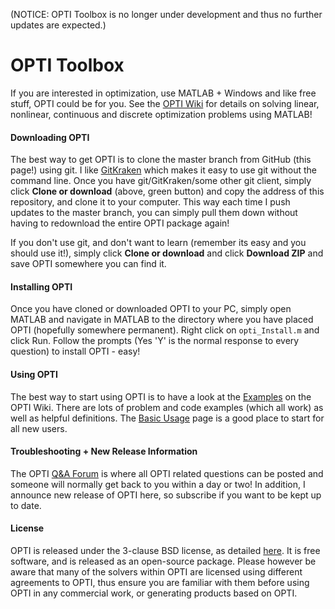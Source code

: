 (NOTICE: OPTI Toolbox is no longer under development and thus no further updates are expected.)

# OPTI Toolbox
If you are interested in optimization, use MATLAB + Windows and like free stuff, OPTI could be for you. See the [OPTI Wiki](https://inverseproblem.co.nz/OPTI/) for details on solving linear, nonlinear, continuous and discrete optimization problems using MATLAB!

#### Downloading OPTI
The best way to get OPTI is to clone the master branch from GitHub (this page!) using git. I like [GitKraken](https://www.gitkraken.com/) which makes it easy to use git without the command line. Once you have git/GitKraken/some other git client, simply click **Clone or download** (above, green button) and copy the address of this repository, and clone it to your computer. This way each time I push updates to the master branch, you can simply pull them down without having to redownload the entire OPTI package again! 

If you don't use git, and don't want to learn (remember its easy and you should use it!), simply click **Clone or download** and click **Download ZIP** and save OPTI somewhere you can find it.

#### Installing OPTI
Once you have cloned or downloaded OPTI to your PC, simply open MATLAB and navigate in MATLAB to the directory where you have placed OPTI (hopefully somewhere permanent). Right click on `opti_Install.m` and click Run. Follow the prompts (Yes 'Y' is the normal response to every question) to install OPTI - easy!

#### Using OPTI
The best way to start using OPTI is to have a look at the [Examples](https://inverseproblem.co.nz/OPTI/index.php/Examples/Examples) on the OPTI Wiki. There are lots of problem and code examples (which all work) as well as helpful definitions. The [Basic Usage](https://inverseproblem.co.nz/OPTI/index.php/GetStart/Basics) page is a good place to start for all new users.

#### Troubleshooting + New Release Information
The OPTI [Q&A Forum](https://groups.google.com/forum/#!forum/opti-toolbox-forum) is where all OPTI related questions can be posted and someone will normally get back to you within a day or two! In addition, I announce new release of OPTI here, so subscribe if you want to be kept up to date.

#### License
OPTI is released under the 3-clause BSD license, as detailed [here](https://inverseproblem.co.nz/OPTI/index.php/DL/License). It is free software, and is released as an open-source package. Please however be aware that many of the solvers within OPTI are licensed using different agreements to OPTI, thus ensure you are familiar with them before using OPTI in any commercial work, or generating products based on OPTI.
